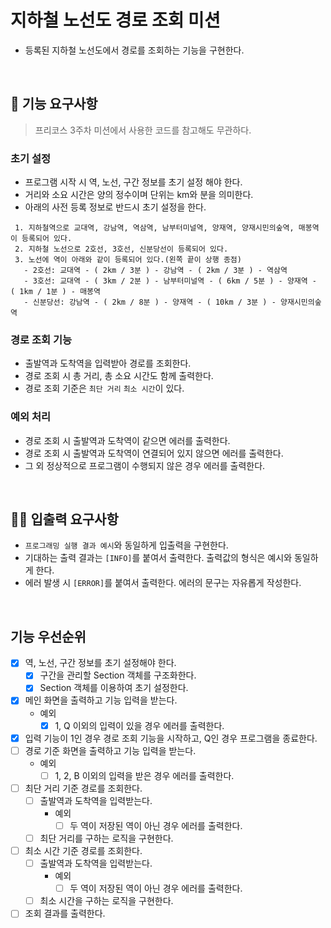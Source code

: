 # 지하철 노선도 경로 조회 미션
- 등록된 지하철 노선도에서 경로를 조회하는 기능을 구현한다.

<br>

## 🚀 기능 요구사항

> 프리코스 3주차 미션에서 사용한 코드를 참고해도 무관하다. 

### 초기 설정 
- 프로그램 시작 시 역, 노선, 구간 정보를 초기 설정 해야 한다.
- 거리와 소요 시간은 양의 정수이며 단위는 km와 분을 의미한다.
- 아래의 사전 등록 정보로 반드시 초기 설정을 한다.

```
 1. 지하철역으로 교대역, 강남역, 역삼역, 남부터미널역, 양재역, 양재시민의숲역, 매봉역이 등록되어 있다.
 2. 지하철 노선으로 2호선, 3호선, 신분당선이 등록되어 있다.
 3. 노선에 역이 아래와 같이 등록되어 있다.(왼쪽 끝이 상행 종점)
   - 2호선: 교대역 - ( 2km / 3분 ) - 강남역 - ( 2km / 3분 ) - 역삼역
   - 3호선: 교대역 - ( 3km / 2분 ) - 남부터미널역 - ( 6km / 5분 ) - 양재역 - ( 1km / 1분 ) - 매봉역
   - 신분당선: 강남역 - ( 2km / 8분 ) - 양재역 - ( 10km / 3분 ) - 양재시민의숲역
 ```
  
### 경로 조회 기능
- 출발역과 도착역을 입력받아 경로를 조회한다.
- 경로 조회 시 총 거리, 총 소요 시간도 함께 출력한다.
- 경로 조회 기준은 `최단 거리` `최소 시간`이 있다.

### 예외 처리
- 경로 조회 시 출발역과 도착역이 같으면 에러를 출력한다.
- 경로 조회 시 출발역과 도착역이 연결되어 있지 않으면 에러를 출력한다.
- 그 외 정상적으로 프로그램이 수행되지 않은 경우 에러를 출력한다.

<br>

## ✍🏻 입출력 요구사항
- `프로그래밍 실행 결과 예시`와 동일하게 입출력을 구현한다.
- 기대하는 출력 결과는 `[INFO]`를 붙여서 출력한다. 출력값의 형식은 예시와 동일하게 한다.
- 에러 발생 시 `[ERROR]`를 붙여서 출력한다. 에러의 문구는 자유롭게 작성한다.

<br>

## 기능 우선순위
- [X] 역, 노선, 구간 정보를 초기 설정해야 한다.
    - [X] 구간을 관리할 Section 객체를 구조화한다.
    - [X] Section 객체를 이용하여 초기 설정한다.
- [X] 메인 화면을 출력하고 기능 입력을 받는다.
    - 예외
        - [X] 1, Q 이외의 입력이 있을 경우 에러를 출력한다.
- [X] 입력 기능이 1인 경우 경로 조회 기능을 시작하고, Q인 경우 프로그램을 종료한다.
- [ ] 경로 기준 화면을 출력하고 기능 입력을 받는다.
    - 예외
        - [ ] 1, 2, B 이외의 입력을 받은 경우 에러를 출력한다.
- [ ] 최단 거리 기준 경로를 조회한다.
    - [ ] 출발역과 도착역을 입력받는다.
        - 예외
            - [ ] 두 역이 저장된 역이 아닌 경우 에러를 출력한다.
    - [ ] 최단 거리를 구하는 로직을 구현한다.
- [ ] 최소 시간 기준 경로를 조회한다.
    - [ ] 출발역과 도착역을 입력받는다.
        - 예외
            - [ ] 두 역이 저장된 역이 아닌 경우 에러를 출력한다.
    - [ ] 최소 시간을 구하는 로직을 구현한다.
- [ ] 조회 결과를 출력한다.